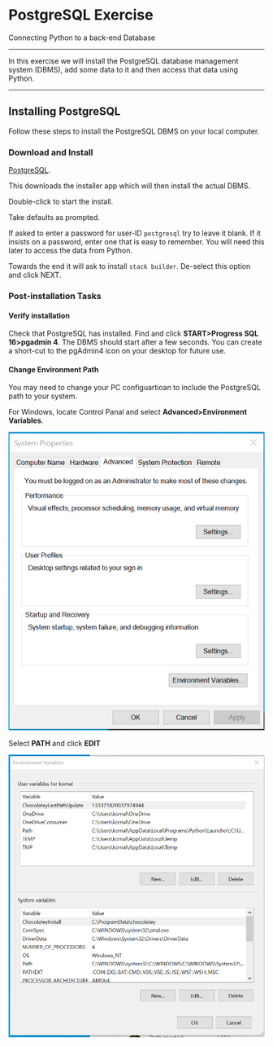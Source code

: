 # PostgreSQL Exercise

Connecting Python to a back-end Database

<hr>
In this exercise we will install the PostgreSQL database management system (DBMS), add some data to it and then access that data using Python.
<hr>

## Installing PostgreSQL

Follow these steps to install the PostgreSQL DBMS on your local computer.

### Download and Install

[PostgreSQL](https://www.postgresql.org/download/).

This downloads the installer app which will then install the actual DBMS.

Double-click to start the install.

Take defaults as prompted.

If asked to enter a password for user-ID `postgresql` try to leave it blank. If it insists on a password, enter one that is easy to remember. You will need this later to access the data from Python.

Towards the end it will ask to install `stack builder`. De-select this option and click NEXT. 

### Post-installation Tasks

#### Verify installation

   Check that PostgreSQL has installed. Find and click **START>Progress SQL 16>pgadmin 4**. The DBMS should start after a few seconds. You can create a short-cut to the pgAdmin4 icon on your desktop for future use.


#### Change Environment Path

   You may need to change your PC configuartioan to include the PostgreSQL path to your system.

   For Windows, locate Control Panal and select **Advanced>Environment Variables**.

![Control Panel](image.png)


Select **PATH** and click **EDIT**

![System Path](image-1.png)
    

